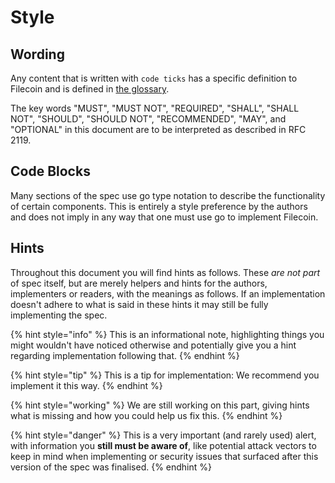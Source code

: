 # Style

## Wording
Any content that is written with `code ticks` has a specific definition to Filecoin and is defined in [the glossary](definitions.md).

The key words "MUST", "MUST NOT", "REQUIRED", "SHALL", "SHALL NOT", "SHOULD", "SHOULD NOT", "RECOMMENDED",  "MAY", and "OPTIONAL" in this document are to be interpreted as described in RFC 2119.

## Code Blocks

Many sections of the spec use go type notation to describe the functionality of certain components. This is entirely a style preference by the authors and does not imply in any way that one must use go to implement Filecoin. 

## Hints

Throughout this document you will find hints as follows. These _are not part_ of spec itself, but are merely helpers and hints for the authors, implementers or readers, with the meanings as follows. If an implementation doesn't adhere to what is said in these hints it may still be fully implementing the spec.

{% hint style="info" %}
This is an informational note, highlighting things you might wouldn't have noticed otherwise and potentially give you a hint regarding implementation following that.
{% endhint %}


{% hint style="tip" %}
This is a tip for implementation: We recommend you implement it this way.
{% endhint %}

{% hint style="working" %}
We are still working on this part, giving hints what is missing and how you could help us fix this.
{% endhint %}


{% hint style="danger" %}
This is a very important (and rarely used) alert, with information you **still must be aware of**, like potential attack vectors to keep in mind when implementing or security issues that surfaced after this version of the spec was finalised.
{% endhint %}